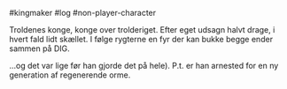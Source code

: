 #kingmaker #log #non-player-character

Troldenes konge, konge over trolderiget. Efter eget udsagn halvt drage, i hvert fald lidt skællet. I følge rygterne en fyr der kan bukke begge ender sammen på DIG. 
...og det var lige før han gjorde det på hele). P.t. er han arnested for en ny generation af regenerende orme.

